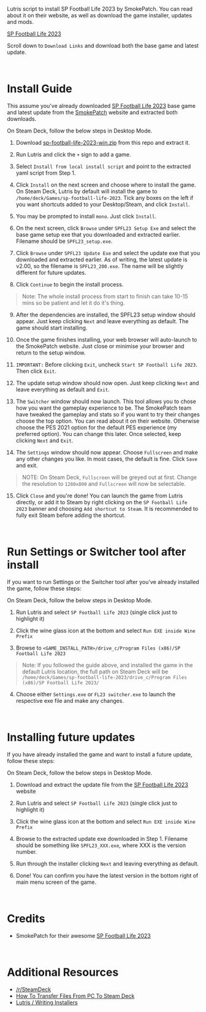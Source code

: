 
Lutris script to install SP Football Life 2023 by SmokePatch. You can read about it on their website, as well as download the game installer, updates and mods.

[SP Football Life 2023](https://www.pessmokepatch.com/2022/10/spfl23.htm)

Scroll down to `Download Links` and download both the base game and latest update.

<br>

# Install Guide

This assume you've already downloaded [SP Football Life 2023](https://www.pessmokepatch.com/2022/10/spfl23.htm) base game and latest update from the [SmokePatch](https://www.pessmokepatch.com/2022/10/spfl23.html) website and extracted both downloads.

On Steam Deck, follow the below steps in Desktop Mode.

1. Download [sp-football-life-2023-win.zip](https://github.com/eskay993/gamefiles/raw/main/sp-football-life-2023/sp-football-life-2023-win.zip) from this repo and extract it.

2. Run Lutris and click the `+` sign to add a game.

3. Select `Install from local install script` and point to the extracted yaml script from Step 1.

4. Click `Install` on the next screen and choose where to install the game. On Steam Deck, Lutris by default will install the game to `/home/deck/Games/sp-football-life-2023`. Tick any boxes on the left if you want shortcuts added to your Desktop/Steam, and click `Install`.

5. You may be prompted to install `mono`. Just click `Install`.

6. On the next screen, click `Browse` under `SPFL23 Setup Exe` and select the base game setup exe that you downloaded and extracted earlier. Filename should be `SPFL23_setup.exe`.

7. Click `Browse` under `SPFL23 Update Exe` and select the update exe that you downloaded and extracted earlier. As of writing, the latest update is v2.00, so the filename is `SPFL23_200.exe`. The name will be slightly different for future updates.

8. Click `Continue` to begin the install process. 

>Note: The whole install process from start to finish can take 10-15 mins so be patient and let it do it's thing.

9. After the dependencies are installed, the SPFL23 setup window should appear. Just keep clicking `Next` and leave everything as default. The game should start installing.

10. Once the game finishes installing, your web browser will auto-launch to the SmokePatch website. Just close or minimise your browser and return to the setup window.

11. ```IMPORTANT:``` Before clicking `Exit`, uncheck `Start SP Football Life 2023`. Then click `Exit`.

12. The update setup window should now open. Just keep clicking `Next` and leave everything as default and `Exit`.

13. The `Switcher` window should now launch. This tool allows you to chose how you want the gameplay experience to be. The SmokePatch team have tweaked the gameplay and stats so if you want to try their changes choose the top option. You can read about it on their website. Otherwise choose the PES 2021 option for the default PES experience (my preferred option). You can change this later. Once selected, keep clicking `Next` and `Exit`.

14. The `Settings` window should now appear. Choose `Fullscreen` and make any other changes you like. In most cases, the default is fine. Click `Save` and exit.

> NOTE: On Steam Deck, `Fullscreen` will be greyed out at first. Change the resolution to `1280x800` and `Fullscreen` will now be selectable.

15. Click `Close` and you're done! You can launch the game from Lutris directly, or add it to Steam by right clicking on the `SP Football Life 2023` banner and choosing `Add shortcut to Steam`. It is recommended to fully exit Steam before adding the shortcut.

<br>

# Run Settings or Switcher tool after install
If you want to run Settings or the Switcher tool after you've already installed the game, follow these steps:

On Steam Deck, follow the below steps in Desktop Mode.

1. Run Lutris and select `SP Football Life 2023` (single click just to highlight it)

2. Click the wine glass icon at the bottom and select `Run EXE inside Wine Prefix`

3. Browse to `<GAME_INSTALL_PATH>/drive_c/Program Files (x86)/SP Football Life 2023`

> Note: If you followed the guide above, and installed the game in the default Lutris location, the full path on Steam Deck will be `/home/deck/Games/sp-football-life-2023/drive_c/Program Files (x86)/SP Football Life 2023/`

4. Choose either `Settings.exe` or `FL23 switcher.exe` to launch the respective exe file and make any changes.

<br>

# Installing future updates

If you have already installed the game and want to install a future update, follow these steps:


On Steam Deck, follow the below steps in Desktop Mode.

1. Download and extract the update file from the [SP Football Life 2023](https://www.pessmokepatch.com/2022/10/spfl23.htm) website
1. Run Lutris and select `SP Football Life 2023` (single click just to highlight it)

2. Click the wine glass icon at the bottom and select `Run EXE inside Wine Prefix`

3. Browse to the extracted update exe downloaded in Step 1. Filename should be something like `SPFL23_XXX.exe`, where XXX is the version number.

4. Run through the installer clicking `Next` and leaving everything as default. 

5. Done! You can confirm you have the latest version in the bottom right of main menu screen of the game.

<br>


# Credits
-  SmokePatch for their awesome [SP Football Life 2023](https://www.pessmokepatch.com/2022/10/spfl23.htm)

<br>

# Additional Resources

- [/r/SteamDeck](https://www.reddit.com/r/SteamDeck/)
- [How To Transfer Files From PC To Steam Deck](https://gamerant.com/how-transfer-files-pc-steam-deck/)
- [Lutris / Writing Installers](https://github.com/lutris/lutris/blob/master/docs/installers.rst)
